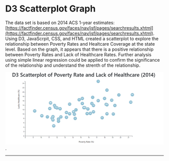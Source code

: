 # D3 Scatterplot Graph 

The data set is based on 2014 ACS 1-year estimates: [https://factfinder.census.gov/faces/nav/jsf/pages/searchresults.xhtml](https://factfinder.census.gov/faces/nav/jsf/pages/searchresults.xhtml).  Using D3, JavaScrpit, CSS, and HTML created a scatterplot to explore the relationship between Poverty Rates and Healtcare Coverage at the state level. Based on the graph, it appears that there is a positive relationship between Poverty Rates and Lack of Healthcare Rates.  Further analysis using simple linear regression could be applied to confirm the significance of the relationship and understand the strenth of the relationship.  

![scatterplot](https://github.com/mocchicone/d3-Challenge/blob/master/D3_data_journalism/Images/Scatterplot.PNG).


- - -



